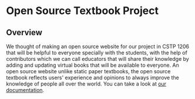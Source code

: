 # Open Source Textbook Project
## Overview
We thought of making an open source website for our project in CSTP 1206 that will be helpful to everyone specially with the students, with the help of contributors which we can call educators that will share their knowledge by adding and updating virtual books that will be available to everyone. An open source website unlike static paper textbooks, the open source textbook reflects users' experience and opinions to always improve the knowledge of people all over the world. You can take a look at [our documentation](https://docs.google.com/document/d/1_tiEi8_Zj89bupu_WBLN0ZhiwYvD9s7V4sJP7vu_QEo/edit#).